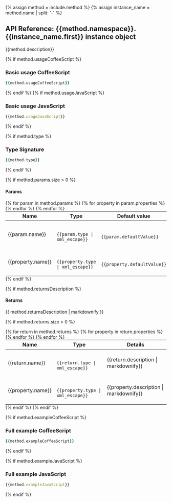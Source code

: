 {% assign method = include.method %}
{% assign instance_name = method.name | split: '-' %}
## API Reference: {{method.namespace}}.{{instance_name.first}} instance object

{{method.description}}

{% if method.usageCoffeeScript %}
### Basic usage CoffeeScript
```coffeescript
{{method.usageCoffeeScript}}
```
{% endif %}
{% if method.usageJavaScript %}
### Basic usage JavaScript
```javascript
{{method.usageJavaScript}}
```
{% endif %}

{% if method.type %}
### Type Signature
```coffeescript
{{method.type}}
```
{% endif %}

{% if method.params.size > 0 %}
#### Params
<table class="table" style="margin:0;">
  <thead>
    <tr>
      <th>Name</th>
      <th>Type</th>
      <th>Default value</th>
      <th>Details</th>
    </tr>
  </thead>
  <tbody>
  {% for param in method.params %}
  <tr>
    <td>{{param.name}}</td>
    <td class="highlight">
      <code class="language-coffeescript" data-lang="coffeescript">
      {{param.type | xml_escape}}
      </code>
    </td>
    <td class="highlight">
      <code class="language-coffeescript" data-lang="coffeescript">
      {{param.defaultValue}}
      </code>
    </td>
    <td>{{param.description | markdownify}}</td>
  </tr>
    {% for property in param.properties %}
      <tr>
        <td class="property">{{property.name}}</td>
        <td class="highlight">
          <code class="language-coffeescript" data-lang="coffeescript">
          {{property.type | xml_escape}}
          </code>
        </td>
        <td class="highlight">
          <code class="language-coffeescript" data-lang="coffeescript">
          {{property.defaultValue}}
          </code>
        </td>
        <td>{{property.description | markdownify}}</td>
      </tr>
    {% endfor %}
  {% endfor %}
</table>
{% endif %}


{% if method.returnsDescription %}
#### Returns
{{ method.returnsDescription | markdownify }}

{% if method.returns.size > 0 %}
<table class="table" style="margin:0;">
  <thead>
    <tr>
      <th>Name</th>
      <th>Type</th>
      <th>Details</th>
    </tr>
  </thead>
  <tbody>
  {% for return in method.returns %}
    <tr>
      <td>{{return.name}}</td>
      <td class="highlight">
        <code class="language-coffeescript" data-lang="coffeescript">
        {{return.type | xml_escape}}
        </code>
      </td>
      <td>{{return.description | markdownify}}</td>
    </tr>
    {% for property in return.properties %}
      <tr>
        <td class="property">{{property.name}}</td>
        <td class="highlight">
          <code class="language-coffeescript" data-lang="coffeescript">
          {{property.type | xml_escape}}
          </code>
        </td>
        <td>{{property.description | markdownify}}</td>
      </tr>
    {% endfor %}
  {% endfor %}
</table>
{% endif %}
{% endif %}

{% if method.exampleCoffeeScript %}
### Full example CoffeeScript
```coffeescript
{{method.exampleCoffeeScript}}
```
{% endif %}

{% if method.exampleJavaScript %}
### Full example JavaScript
```javascript
{{method.exampleJavaScript}}
```
{% endif %}
